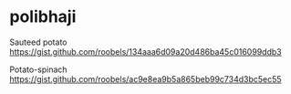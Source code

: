 # polibhaji

Sauteed potato https://gist.github.com/roobels/134aaa6d09a20d486ba45c016099ddb3

Potato-spinach https://gist.github.com/roobels/ac9e8ea9b5a865beb99c734d3bc5ec55
